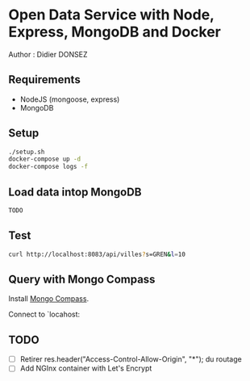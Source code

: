 # Open Data Service with Node, Express, MongoDB and Docker

Author : Didier DONSEZ

## Requirements
* NodeJS (mongoose, express)
* MongoDB

## Setup

```bash
./setup.sh
docker-compose up -d
docker-compose logs -f
```

## Load data intop MongoDB

```bash
TODO
```

## Test

```bash
curl http://localhost:8083/api/villes?s=GREN&l=10
```

## Query with Mongo Compass

Install [Mongo Compass](https://www.mongodb.com/en/products/compass).

Connect to `locahost:

## TODO
* [ ] Retirer res.header("Access-Control-Allow-Origin", "*"); du routage
* [ ] Add NGInx container with Let's Encrypt